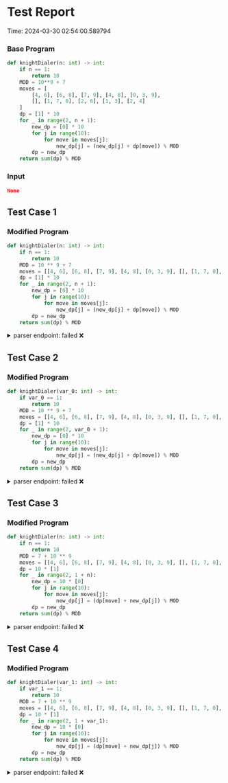 # Test Report

Time: 2024-03-30 02:54:00.589794

### Base Program

```py
def knightDialer(n: int) -> int:
    if n == 1:
        return 10
    MOD = 10**9 + 7
    moves = [
        [4, 6], [6, 8], [7, 9], [4, 8], [0, 3, 9],
        [], [1, 7, 0], [2, 6], [1, 3], [2, 4]
    ]
    dp = [1] * 10
    for _ in range(2, n + 1):
        new_dp = [0] * 10
        for j in range(10):
            for move in moves[j]:
                new_dp[j] = (new_dp[j] + dp[move]) % MOD
        dp = new_dp
    return sum(dp) % MOD
```

### Input

```json
None
```

## Test Case 1

### Modified Program

```py
def knightDialer(n: int) -> int:
    if n == 1:
        return 10
    MOD = 10 ** 9 + 7
    moves = [[4, 6], [6, 8], [7, 9], [4, 8], [0, 3, 9], [], [1, 7, 0], [2, 6], [1, 3], [2, 4]]
    dp = [1] * 10
    for _ in range(2, n + 1):
        new_dp = [0] * 10
        for j in range(10):
            for move in moves[j]:
                new_dp[j] = (new_dp[j] + dp[move]) % MOD
        dp = new_dp
    return sum(dp) % MOD
```

<details>
<summary>parser endpoint: failed ❌</summary>

Message: 
```
'NoneType' object has no attribute 'status_code'
```

Actual Output: None

</details>

## Test Case 2

### Modified Program

```py
def knightDialer(var_0: int) -> int:
    if var_0 == 1:
        return 10
    MOD = 10 ** 9 + 7
    moves = [[4, 6], [6, 8], [7, 9], [4, 8], [0, 3, 9], [], [1, 7, 0], [2, 6], [1, 3], [2, 4]]
    dp = [1] * 10
    for _ in range(2, var_0 + 1):
        new_dp = [0] * 10
        for j in range(10):
            for move in moves[j]:
                new_dp[j] = (new_dp[j] + dp[move]) % MOD
        dp = new_dp
    return sum(dp) % MOD
```

<details>
<summary>parser endpoint: failed ❌</summary>

Message: 
```
'NoneType' object has no attribute 'status_code'
```

Actual Output: None

</details>

## Test Case 3

### Modified Program

```py
def knightDialer(n: int) -> int:
    if n == 1:
        return 10
    MOD = 7 + 10 ** 9
    moves = [[4, 6], [6, 8], [7, 9], [4, 8], [0, 3, 9], [], [1, 7, 0], [2, 6], [1, 3], [2, 4]]
    dp = 10 * [1]
    for _ in range(2, 1 + n):
        new_dp = 10 * [0]
        for j in range(10):
            for move in moves[j]:
                new_dp[j] = (dp[move] + new_dp[j]) % MOD
        dp = new_dp
    return sum(dp) % MOD
```

<details>
<summary>parser endpoint: failed ❌</summary>

Message: 
```
'NoneType' object has no attribute 'status_code'
```

Actual Output: None

</details>

## Test Case 4

### Modified Program

```py
def knightDialer(var_1: int) -> int:
    if var_1 == 1:
        return 10
    MOD = 7 + 10 ** 9
    moves = [[4, 6], [6, 8], [7, 9], [4, 8], [0, 3, 9], [], [1, 7, 0], [2, 6], [1, 3], [2, 4]]
    dp = 10 * [1]
    for _ in range(2, 1 + var_1):
        new_dp = 10 * [0]
        for j in range(10):
            for move in moves[j]:
                new_dp[j] = (dp[move] + new_dp[j]) % MOD
        dp = new_dp
    return sum(dp) % MOD
```

<details>
<summary>parser endpoint: failed ❌</summary>

Message: 
```
'NoneType' object has no attribute 'status_code'
```

Actual Output: None

</details>

